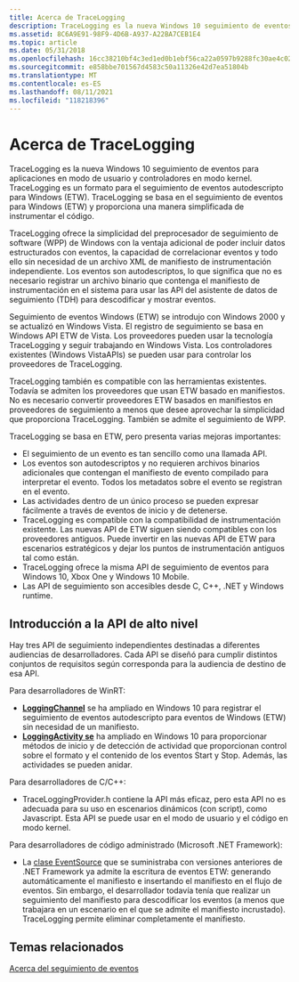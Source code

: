 ```yaml
---
title: Acerca de TraceLogging
description: TraceLogging es la nueva Windows 10 seguimiento de eventos para aplicaciones en modo de usuario y controladores en modo kernel.
ms.assetid: 8C6A9E91-98F9-4D6B-A937-A22BA7CEB1E4
ms.topic: article
ms.date: 05/31/2018
ms.openlocfilehash: 16cc38210bf4c3ed1ed0b1ebf56ca22a0597b9288fc30ae4c0231d5317465644
ms.sourcegitcommit: e858bbe701567d4583c50a11326e42d7ea51804b
ms.translationtype: MT
ms.contentlocale: es-ES
ms.lasthandoff: 08/11/2021
ms.locfileid: "118218396"
---
```

# <a name="about-tracelogging"></a>Acerca de TraceLogging

TraceLogging es la nueva Windows 10 seguimiento de eventos para aplicaciones en modo de usuario y controladores en modo kernel. TraceLogging es un formato para el seguimiento de eventos autodescripto para Windows (ETW). TraceLogging se basa en el seguimiento de eventos para Windows (ETW) y proporciona una manera simplificada de instrumentar el código.

TraceLogging ofrece la simplicidad del preprocesador de seguimiento de software (WPP) de Windows con la ventaja adicional de poder incluir datos estructurados con eventos, la capacidad de correlacionar eventos y todo ello sin necesidad de un archivo XML de manifiesto de instrumentación independiente. Los eventos son autodescriptos, lo que significa que no es necesario registrar un archivo binario que contenga el manifiesto de instrumentación en el sistema para usar las API del asistente de datos de seguimiento (TDH) para descodificar y mostrar eventos.

Seguimiento de eventos Windows (ETW) se introdujo con Windows 2000 y se actualizó en Windows Vista. El registro de seguimiento se basa en Windows API ETW de Vista. Los proveedores pueden usar la tecnología TraceLogging y seguir trabajando en Windows Vista. Los controladores existentes (Windows VistaAPIs) se pueden usar para controlar los proveedores de TraceLogging.

TraceLogging también es compatible con las herramientas existentes. Todavía se admiten los proveedores que usan ETW basado en manifiestos. No es necesario convertir proveedores ETW basados en manifiestos en proveedores de seguimiento a menos que desee aprovechar la simplicidad que proporciona TraceLogging. También se admite el seguimiento de WPP.

TraceLogging se basa en ETW, pero presenta varias mejoras importantes:

-   El seguimiento de un evento es tan sencillo como una llamada API.
-   Los eventos son autodescriptos y no requieren archivos binarios adicionales que contengan el manifiesto de evento compilado para interpretar el evento. Todos los metadatos sobre el evento se registran en el evento.
-   Las actividades dentro de un único proceso se pueden expresar fácilmente a través de eventos de inicio y de detenerse.
-   TraceLogging es compatible con la compatibilidad de instrumentación existente. Las nuevas API de ETW siguen siendo compatibles con los proveedores antiguos. Puede invertir en las nuevas API de ETW para escenarios estratégicos y dejar los puntos de instrumentación antiguos tal como están.
-   TraceLogging ofrece la misma API de seguimiento de eventos para Windows 10, Xbox One y Windows 10 Mobile.
-   Las API de seguimiento son accesibles desde C, C++, .NET y Windows runtime.

## <a name="api-high-level-overview"></a>Introducción a la API de alto nivel

Hay tres API de seguimiento independientes destinadas a diferentes audiencias de desarrolladores. Cada API se diseñó para cumplir distintos conjuntos de requisitos según corresponda para la audiencia de destino de esa API.

Para desarrolladores de WinRT:

-   [**LoggingChannel**](/uwp/api/Windows.Foundation.Diagnostics.LoggingChannel) se ha ampliado en Windows 10 para registrar el seguimiento de eventos autodescripto para eventos de Windows (ETW) sin necesidad de un manifiesto.
-   [**LoggingActivity se**](/windows/win32/api/traceloggingactivity/nl-traceloggingactivity-traceloggingactivity) ha ampliado en Windows 10 para proporcionar métodos de inicio y de detección de actividad que proporcionan control sobre el formato y el contenido de los eventos Start y Stop. Además, las actividades se pueden anidar.

Para desarrolladores de C/C++:

-   TraceLoggingProvider.h contiene la API más eficaz, pero esta API no es adecuada para su uso en escenarios dinámicos (con script), como Javascript. Esta API se puede usar en el modo de usuario y el código en modo kernel.

Para desarrolladores de código administrado (Microsoft .NET Framework):

-   La [clase EventSource](/dotnet/api/system.diagnostics.tracing.eventsource) que se suministraba con versiones anteriores de .NET Framework ya admite la escritura de eventos ETW: generando automáticamente el manifiesto e insertando el manifiesto en el flujo de eventos. Sin embargo, el desarrollador todavía tenía que realizar un seguimiento del manifiesto para descodificar los eventos (a menos que trabajara en un escenario en el que se admite el manifiesto incrustado). TraceLogging permite eliminar completamente el manifiesto.

## <a name="related-topics"></a>Temas relacionados

<dl> <dt>

[Acerca del seguimiento de eventos](/windows/desktop/ETW/about-event-tracing)
</dt> </dl>

 

 
